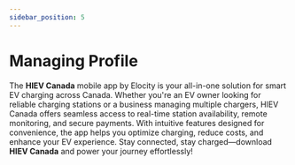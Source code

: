 ```yaml
---
sidebar_position: 5
---
```

# Managing Profile

The **HIEV Canada** mobile app by Elocity is your all-in-one solution for smart EV charging across Canada. Whether you're an EV owner looking for reliable charging stations or a business managing multiple chargers, HIEV Canada offers seamless access to real-time station availability, remote monitoring, and secure payments. With intuitive features designed for convenience, the app helps you optimize charging, reduce costs, and enhance your EV experience. Stay connected, stay charged—download **HIEV Canada** and power your journey effortlessly!